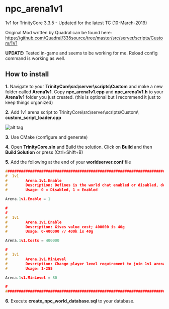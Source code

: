 # npc_arena1v1
1v1 for TrinityCore 3.3.5 - Updated for the latest TC (10-March-2019)  
    
Original Mod written by Quadral can be found here: https://github.com/Quadral/335source/tree/master/src/server/scripts/Custom/1V1

**UPDATE:** Tested in-game and seems to be working for me. Reload config command is working as well.  
  
## How to install

**1.** Navigate to your **TrinityCore\src\server\scripts\Custom** and make a new folder called **Arena1v1**.
Copy **npc_arena1v1.cpp** and **npc_arena1v1.h** to your **Arena1v1** folder you just created. (this is optional but I recommend it just to keep things organized)

**2.** Add 1v1 arena script to TrinityCore\src\server\scripts\Custom\ **custom_script_loader.cpp**

![alt tag](https://i.ibb.co/FbwBphy/custom-script-loader.png)

**3.** Use CMake (configure and generate)

**4.** Open **TrinityCore.sln** and Build the solution. Click on **Build** and then **Build Solution** or press (Ctrl+Shift+B)

**5.** Add the following at the end of your **worldserver.conf** file  

```cpp
###################################################################################################
#  1v1
#        Arena.1v1.Enable
#	     Description: Defines is the world chat enabled or disabled, default : Enabled
#		 Usage: 0 = Disabled, 1 = Enabled

Arena.1v1.Enable = 1

#
#
#  1v1
#        Arena.1v1.Enable
#	     Description: Gives value cost; 400000 is 40g
#		 Usage: 0-400000 // 400k is 40g

Arena.1v1.Costs = 400000

#
#  1v1
#        Arena.1v1.MinLevel
#	     Description: Change player level requirement to join 1v1 arena
#		 Usage: 1-255

Arena.1v1.MinLevel = 80

#
###################################################################################################
```

**6.** Execute **create_npc_world_database.sql** to your database.
 


